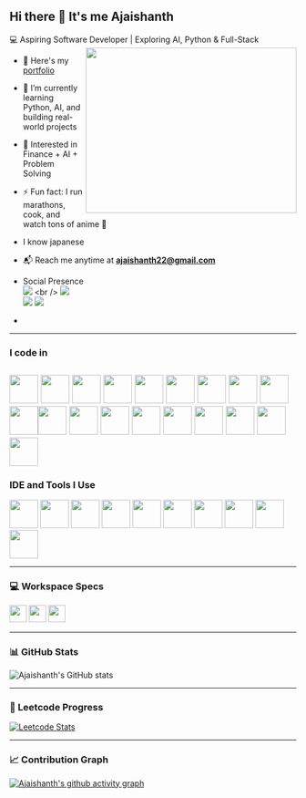 ## Hi there 👋 It's me Ajaishanth

💻 Aspiring Software Developer | Exploring AI, Python & Full-Stack  
<img align="right" width="370" height="290" src="https://media3.giphy.com/media/Vh1KrUr6Tvl1RFYYk6/giphy.gif">

- 🔭 Here's my [portfolio](https://ajaishanth.dev)                                               
- 🌱 I’m currently learning Python, AI, and building real-world projects  
- 🎯 Interested in Finance + AI + Problem Solving  
- ⚡ Fun fact: I run marathons, cook, and watch tons of anime 🍜
- I know japanese 
- 📬 Reach me anytime at **ajaishanth22@gmail.com**

- Social Presence
<br /> [<img src="https://img.shields.io/badge/Twitter-1DA1F2?style=for-the-badge&logo=twitter&logoColor=white" />]([https://x.com/ajaishanth?s=09](https://x.com/ajaishanth?s=09)) <br /> [<img src="https://img.shields.io/badge/LinkedIn-0077B5?style=for-the-badge&logo=linkedin&logoColor=white" />](https://www.linkedin.com/in/ajaishanth) <br/> [<img src="https://img.shields.io/badge/instagram-d62976?style=for-the-badge&logo=instagram&logoColor=white" />](https://www.instagram.com/ajaishanth)
[<img src="https://img.shields.io/badge/YouTube-FF0000?style=for-the-badge&logo=youtube&logoColor=white" />](https://www.youtube.com/@ajaishanth)  
- 
---

### I code in
<img height="50" width="50" src="https://img.icons8.com/color/48/000000/python.png" /> <img height="50" width="50" src="https://img.icons8.com/color/48/000000/c-programming.png" /> <img height="50" width="50" src="https://img.icons8.com/color/48/000000/c-plus-plus-logo.png" /> <img height="50" width="50" src="https://img.icons8.com/color/48/000000/java-coffee-cup-logo.png" /> <img height="50" width="50" src="https://img.icons8.com/color/48/000000/html-5.png" /> <img height="50" width="50" src="https://img.icons8.com/color/48/000000/css3.png" /> <img height="50" width="50" src="https://img.icons8.com/color/48/000000/sass.png"/> <img height="50" width="50" src="https://img.icons8.com/color/48/000000/bootstrap.png" />
<img height="50" width="50" src="https://img.icons8.com/color/48/000000/javascript.png"/><img height="50" width="50" src="https://img.icons8.com/color/48/000000/tensorflow.png"/><img height="50" width="50" src="https://img.icons8.com/fluent/48/000000/arduino.png"/> <img height="50" width="50" src="https://img.icons8.com/color/48/000000/react-native.png"/> <img height="50" width="50" src="https://img.icons8.com/color/48/000000/google-firebase-console.png"/> <img height="50" width="50" src="https://img.icons8.com/color/48/000000/mysql-logo.png"/> <img height="50" width="50" src="https://img.icons8.com/color/48/000000/mongodb.png"/> <img height="50" width="50" src="https://img.icons8.com/color/48/000000/nodejs.png"/> <img height="50" width="50" src="https://img.icons8.com/color/48/000000/spring-logo.png"/> <img height="50" width="50" src="https://img.icons8.com/fluency/48/000000/handlebar-mustache.png"/> <img height="50" width="50" src="https://img.icons8.com/color/48/null/graphql.png"/>
---

### IDE and Tools I Use
<img height="50" width="50" src="https://img.icons8.com/color/48/000000/visual-studio-code-2019.png"/> <img height="50" width="50" src="https://img.icons8.com/color/48/000000/pycharm.png"/> <img height="50" width="50" src="https://img.icons8.com/color/50/000000/git.png"/> <img height="50" width="50" src="https://img.icons8.com/dusk/64/000000/anaconda.png"/> <img height="50" src="https://img.icons8.com/officel/480/null/java-eclipse.png"/> <img height="50" src="https://img.icons8.com/color/480/null/notion--v1.png" /> <img height="50" width="50" src="https://img.icons8.com/doodle/48/000000/adobe-photoshop.png"/> <img height="50" width="50" src="https://img.icons8.com/color/48/000000/figma--v1.png"/> <img height="50" src="https://img.shields.io/badge/Netlify-00C7B7?style=for-the-badge&logo=netlify&logoColor=white"/> <img height="50" src="https://img.shields.io/badge/Adobe%20XD-FF61F6?style=for-the-badge&logo=Adobe%20XD&logoColor=white"/>


---

### 💻 Workspace Specs
<img height="30" src="https://img.shields.io/badge/ASUS-TUF_A15-ED1C24?style=for-the-badge&logo=asus&logoColor=white"/>  
<img height="30" src="https://img.shields.io/badge/NVIDIA-RTX_3050-76B900?style=for-the-badge&logo=nvidia&logoColor=white"/>  
<img height="30" src="https://img.shields.io/badge/AMD-Ryzen_7_7435HS-ED1C24?style=for-the-badge&logo=amd&logoColor=white"/>  

---

### 📊 GitHub Stats
![Ajaishanth's GitHub stats](https://github-readme-stats.vercel.app/api?username=ajaishanth&theme=dark&show_icons=true&&hide=issues,contribs)  

---

### 🎯 Leetcode Progress
[![Leetcode Stats](https://leetcard.jacoblin.cool/ajaishanth?ext=contest&theme=dark)](https://leetcode.com/ajaishanth)  

---

### 📈 Contribution Graph
[![Ajaishanth's github activity graph](https://github-readme-activity-graph.vercel.app/graph?username=ajaishanth&bg_color=000000&color=ffffff&line=51f565&point=ffffff&area=true&hide_border=true)](https://github.com/ashutosh00710/github-readme-activity-graph)

